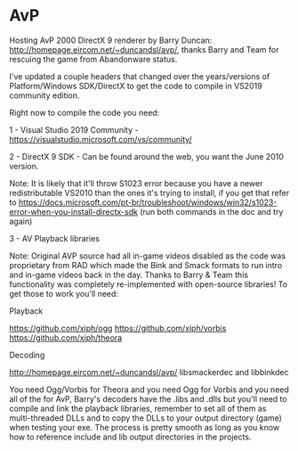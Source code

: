 # AvP

Hosting AvP 2000 DirectX 9 renderer by Barry Duncan: http://homepage.eircom.net/~duncandsl/avp/, thanks Barry and Team for rescuing the game from Abandonware status.

I've updated a couple headers that changed over the years/versions of Platform/Windows SDK/DirectX to get the code to compile in VS2019 community edition. 

Right now to compile the code you need:

1 - Visual Studio 2019 Community - https://visualstudio.microsoft.com/vs/community/

2 - DirectX 9 SDK - Can be found around the web, you want the June 2010 version. 

Note: It is likely that it'll throw S1023 error because you have a newer redistributable VS2010 than the ones it's trying to install, if you get that refer to https://docs.microsoft.com/pt-br/troubleshoot/windows/win32/s1023-error-when-you-install-directx-sdk (run both commands in the doc and try again)

3 - AV Playback libraries 

Note: Original AVP source had all in-game videos disabled as the code was proprietary from RAD which made the Bink and Smack formats to run intro and in-game videos back in the day. Thanks to Barry & Team this functionality was completely re-implemented with open-source libraries! To get those to work you'll need:

Playback

https://github.com/xiph/ogg
https://github.com/xiph/vorbis
https://github.com/xiph/theora

Decoding

http://homepage.eircom.net/~duncandsl/avp/ libsmackerdec and libbinkdec 

You need Ogg/Vorbis for Theora and you need Ogg for Vorbis and you need all of the for AvP, Barry's decoders have the .libs and .dlls but you'll need to compile and link the playback libraries, remember to set all of them as multi-threaded DLLs and to copy the DLLs to your output directory (game) when testing your exe. The process is pretty smooth as long as you know how to reference include and lib output directories in the projects. 
